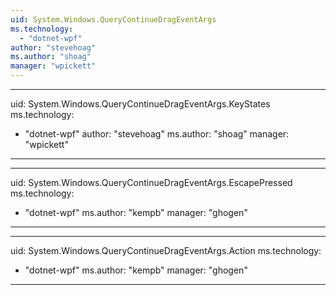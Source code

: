```yaml
---
uid: System.Windows.QueryContinueDragEventArgs
ms.technology: 
  - "dotnet-wpf"
author: "stevehoag"
ms.author: "shoag"
manager: "wpickett"
---
```


---
uid: System.Windows.QueryContinueDragEventArgs.KeyStates
ms.technology: 
  - "dotnet-wpf"
author: "stevehoag"
ms.author: "shoag"
manager: "wpickett"
---

---
uid: System.Windows.QueryContinueDragEventArgs.EscapePressed
ms.technology: 
  - "dotnet-wpf"
ms.author: "kempb"
manager: "ghogen"
---

---
uid: System.Windows.QueryContinueDragEventArgs.Action
ms.technology: 
  - "dotnet-wpf"
ms.author: "kempb"
manager: "ghogen"
---
